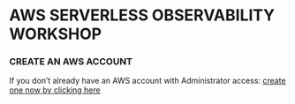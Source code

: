 
# AWS SERVERLESS OBSERVABILITY WORKSHOP 

### CREATE AN AWS ACCOUNT

If you don’t already have an AWS account with Administrator access: <a href="https://aws.amazon.com/getting-started/">  create one now by clicking here </a>
